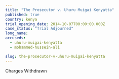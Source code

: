 ```yaml
---
title: "The Prosecutor v. Uhuru Muigai Kenyatta"
published: true
country: kenya
trial_opening_date: 2014-10-07T00:00:00.000Z
case_status: "Trial Adjourned"
long_name:
accuseds:
  - uhuru-muigai-kenyatta
  - mohammed-hussein-ali

slug: the-prosecutor-v-uhuru-muigai-kenyatta
---
```

Charges Withdrawn
